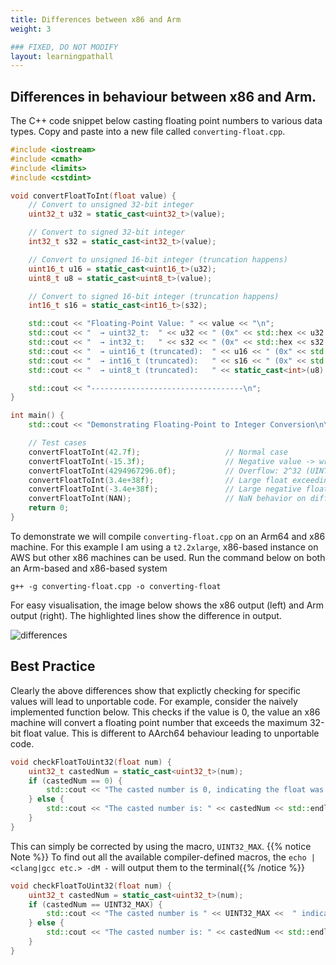 ```yaml
---
title: Differences between x86 and Arm
weight: 3

### FIXED, DO NOT MODIFY
layout: learningpathall
---
```


## Differences in behaviour between x86 and Arm. 

The C++ code snippet below casting floating point numbers to various data types. Copy and paste into a new file called `converting-float.cpp`. 

```cpp
#include <iostream>
#include <cmath>
#include <limits>
#include <cstdint>

void convertFloatToInt(float value) {
    // Convert to unsigned 32-bit integer
    uint32_t u32 = static_cast<uint32_t>(value);

    // Convert to signed 32-bit integer
    int32_t s32 = static_cast<int32_t>(value);

    // Convert to unsigned 16-bit integer (truncation happens)
    uint16_t u16 = static_cast<uint16_t>(u32); 
    uint8_t u8 = static_cast<uint8_t>(value); 

    // Convert to signed 16-bit integer (truncation happens)
    int16_t s16 = static_cast<int16_t>(s32);

    std::cout << "Floating-Point Value: " << value << "\n";
    std::cout << "  → uint32_t:  " << u32 << " (0x" << std::hex << u32 << std::dec << ")\n";
    std::cout << "  → int32_t:   " << s32 << " (0x" << std::hex << s32 << std::dec << ")\n";
    std::cout << "  → uint16_t (truncated):  " << u16 << " (0x" << std::hex << u16 << std::dec << ")\n";
    std::cout << "  → int16_t (truncated):   " << s16 << " (0x" << std::hex << s16 << std::dec << ")\n";
    std::cout << "  → uint8_t (truncated):   " << static_cast<int>(u8) << std::endl;

    std::cout << "----------------------------------\n";
}

int main() {
    std::cout << "Demonstrating Floating-Point to Integer Conversion\n\n";

    // Test cases
    convertFloatToInt(42.7f);                   // Normal case
    convertFloatToInt(-15.3f);                  // Negative value -> wraps on unsigned
    convertFloatToInt(4294967296.0f);           // Overflow: 2^32 (UINT32_MAX + 1)
    convertFloatToInt(3.4e+38f);                // Large float exceeding UINT32_MAX
    convertFloatToInt(-3.4e+38f);               // Large negative float
    convertFloatToInt(NAN);                     // NaN behavior on different platforms
    return 0;
}
```

To demonstrate we will compile `converting-float.cpp` on an Arm64 and x86 machine. For this example I am using a `t2.2xlarge`, x86-based instance on AWS but other x86 machines can be used. Run the command below on both an Arm-based and x86-based system

```g++ -g converting-float.cpp -o converting-float ```

For easy visualisation, the image below shows the x86 output (left) and Arm output (right). The  highlighted lines show the difference in output. 

![differences](./differences.png)

## Best Practice

Clearly the above differences show that explictly checking for specific values will lead to unportable code. For example, consider the naively implemented function below. This checks if the value is 0, the value an x86 machine will convert a floating point number that exceeds the maximum 32-bit float value. This is different to AArch64 behaviour leading to unportable code. 

```cpp
void checkFloatToUint32(float num) {
    uint32_t castedNum = static_cast<uint32_t>(num);
    if (castedNum == 0) {
        std::cout << "The casted number is 0, indicating the float was out of bounds for uint32_t." << std::endl;
    } else {
        std::cout << "The casted number is: " << castedNum << std::endl;
    }
}
```

This can simply be corrected by using the macro, `UINT32_MAX`. 
{{% notice Note %}} To find out all the available compiler-defined macros, the `echo | <clang|gcc etc.> -dM -` will output them to the terminal{{% /notice %}}

```cpp
void checkFloatToUint32(float num) {
    uint32_t castedNum = static_cast<uint32_t>(num);
    if (castedNum == UINT32_MAX) {
        std::cout << "The casted number is " << UINT32_MAX <<  " indicating the float was out of bounds for uint32_t." << std::endl;
    } else {
        std::cout << "The casted number is: " << castedNum << std::endl;
    }
}
```

